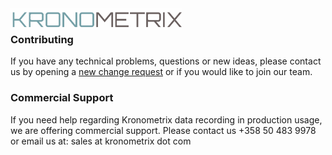 <img src="https://github.com/kronometrix/recording/blob/master/docs/img/k-logo.png" align="left" height="35" width="275" />
<br/>

### Contributing

If you have any technical problems, questions or new ideas, please contact us by opening a 
[new change request](https://github.com/kronometrix/recording/issues) or if you would like 
to join our team.

### Commercial Support
If you need help regarding Kronometrix data recording in production usage, 
we are offering commercial support. Please contact us +358 50 483 9978 or email us at: sales at kronometrix dot com

